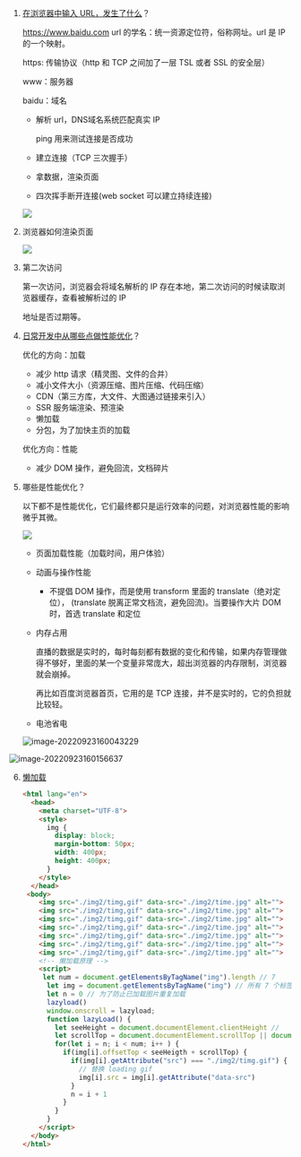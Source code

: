 

1. [在浏览器中输入 URL，发生了什么](https://www.bilibili.com/video/BV1sr4y137wu?p=4&spm_id_from=pageDriver&vd_source=adb94793e49ec1aeb52cebf0b45cf552)？

   https://www.baidu.com url 的学名：统一资源定位符，俗称网址。url 是 IP 的一个映射。

   https: 传输协议（http 和 TCP 之间加了一层 TSL 或者 SSL 的安全层）

   www：服务器

   baidu：域名

   - 解析 url，DNS域名系统匹配真实 IP

     ping 用来测试连接是否成功

   - 建立连接（TCP 三次握手）

   - 拿数据，渲染页面

   - 四次挥手断开连接(web socket 可以建立持续连接)

   ![](/Users/Kurja/Desktop/Typora/%E9%9D%A2%E8%AF%95/%E8%AF%95%E9%A2%98/%E7%AC%AC%E4%B8%80%E6%AC%A1%E7%B3%BB%E7%BB%9F%E5%A4%8D%E4%B9%A0/e6c9d24egy1h6gkl4ognqj21eo08oab7.jpg)

2. 浏览器如何渲染页面

   

   ![](/Users/Kurja/Desktop/Typora/%E9%9D%A2%E8%AF%95/%E8%AF%95%E9%A2%98/%E7%AC%AC%E4%B8%80%E6%AC%A1%E7%B3%BB%E7%BB%9F%E5%A4%8D%E4%B9%A0/e6c9d24egy1h6gki0zm2jj21cy0hedhx.jpg)



3. 第二次访问

   第一次访问，浏览器会将域名解析的 IP 存在本地，第二次访问的时候读取浏览器缓存，查看被解析过的 IP

   地址是否过期等。



4. [日常开发中从哪些点做性能优化](https://www.bilibili.com/video/BV1sr4y137wu?p=5&spm_id_from=pageDriver&vd_source=adb94793e49ec1aeb52cebf0b45cf552)？

   优化的方向：加载

   - 减少 http 请求（精灵图、文件的合并）
   - 减小文件大小（资源压缩、图片压缩、代码压缩）
   - CDN（第三方库，大文件、大图通过链接来引入）
   - SSR 服务端渲染、预渲染
   - 懒加载
   - 分包，为了加快主页的加载

   优化方向：性能

   - 减少 DOM 操作，避免回流，文档碎片

5. 哪些是性能优化？

   以下都不是性能优化，它们最终都只是运行效率的问题，对浏览器性能的影响微乎其微。

   ![](/Users/Kurja/Desktop/Typora/%E9%9D%A2%E8%AF%95/%E8%AF%95%E9%A2%98/%E7%AC%AC%E4%B8%80%E6%AC%A1%E7%B3%BB%E7%BB%9F%E5%A4%8D%E4%B9%A0/e6c9d24egy1h6gkzkjq1xj20r40lwjt5.jpg)

   - 页面加载性能（加载时间，用户体验）

   - 动画与操作性能

     - 不提倡 DOM 操作，而是使用 transform 里面的 translate（绝对定位）， (translate 脱离正常文档流，避免回流)。当要操作大片 DOM 时，首选 translate 和定位

   - 内存占用

     直播的数据是实时的，每时每刻都有数据的变化和传输，如果内存管理做得不够好，里面的某一个变量非常庞大，超出浏览器的内存限制，浏览器就会崩掉。

     再比如百度浏览器首页，它用的是 TCP 连接，并不是实时的，它的负担就比较轻。

   - 电池省电

   ![image-20220923160043229](/Users/Kurja/Desktop/Typora/%E9%9D%A2%E8%AF%95/%E8%AF%95%E9%A2%98/%E7%AC%AC%E4%B8%80%E6%AC%A1%E7%B3%BB%E7%BB%9F%E5%A4%8D%E4%B9%A0/image-20220923160043229.png)

![image-20220923160156637](/Users/Kurja/Desktop/Typora/%E9%9D%A2%E8%AF%95/%E8%AF%95%E9%A2%98/%E7%AC%AC%E4%B8%80%E6%AC%A1%E7%B3%BB%E7%BB%9F%E5%A4%8D%E4%B9%A0/image-20220923160156637.png)

6. [懒加载](https://www.bilibili.com/video/BV1sr4y137wu?p=6&spm_id_from=pageDriver&vd_source=adb94793e49ec1aeb52cebf0b45cf552)

   ```html
   <html lang="en">
     <head>
       <meta charset="UTF-8">
       <style>
         img {
           display: block;
           margin-bottom: 50px;
           width: 400px;
           height: 400px;
         }
       </style>
     </head>
   	<body>
       <img src="./img2/timg,gif" data-src="./img2/time.jpg" alt="">
       <img src="./img2/timg,gif" data-src="./img2/time.jpg" alt="">
       <img src="./img2/timg,gif" data-src="./img2/time.jpg" alt="">
       <img src="./img2/timg,gif" data-src="./img2/time.jpg" alt="">
       <img src="./img2/timg,gif" data-src="./img2/time.jpg" alt="">
       <img src="./img2/timg,gif" data-src="./img2/time.jpg" alt="">
       <img src="./img2/timg,gif" data-src="./img2/time.jpg" alt="">
       <!-- 懒加载原理 -->
       <script>
       	let num = document.getElementsByTagName("img").length // 7
         let img = document.getElementsByTagName("img") // 所有 7 个标签
         let n = 0 // 为了防止已加载图片重复加载
         lazyload()
         window.onscroll = lazyload;
         function lazyLoad() {
           let seeHeight = document.documentElement.clientHeight // 	可见区域
           let scrollTop = document.documentElement.scrollTop || document.body.scrollTop // 滚动条到头部的距离
           for(let i = n; i < num; i++ ) {
             if(img[i].offsetTop < seeHeigth + scrollTop) {
               if(img[i].getAttribute("src") === "./img2/timg.gif") {
                 // 替换 loading gif
                 img[i].src = img[i].getAttribute("data-src")
               }
               n = i + 1
             }
           }
         }
       </script>
     </body>
   </html>
   ```

   

